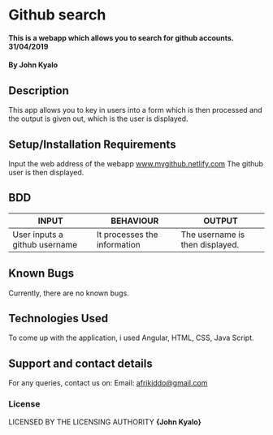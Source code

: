 # Github search
#### This is a webapp which allows you to search for github accounts. 31/04/2019
#### By **John Kyalo**
## Description
This app allows you to key in users into a form which is then processed and the output is given out, which is the user is displayed.
## Setup/Installation Requirements
Input the web address of the webapp www.mygithub.netlify.com
The github user is then displayed.
## BDD
| INPUT                             | BEHAVIOUR                   | OUTPUT                                                        |  
|-----------------------------------|-----------------------------|---------------------------------------------------------------|
| User inputs a github username     | It processes the information| The username is then displayed.                               |  

## Known Bugs
Currently, there are no known bugs.
## Technologies Used
To come up with the application, i used Angular, HTML, CSS, Java Script.
## Support and contact details
For any queries, contact us on:
Email: afrikiddo@gmail.com
### License
LICENSED BY THE LICENSING AUTHORITY **{John Kyalo}**
